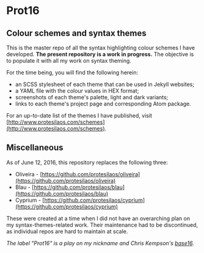 # Prot16

## Colour schemes and syntax themes

This is the master repo of all the syntax highlighting colour schemes I have developed. **The present repository is a work in progress.** The objective is to populate it with all my work on syntax theming.

For the time being, you will find the following herein:

- an SCSS stylesheet of each theme that can be used in Jekyll websites;
- a YAML file with the colour values in HEX format;
- screenshots of each theme's palette, light and dark variants;
- links to each theme's project page and corresponding Atom package.

For an up-to-date list of the themes I have published, visit [http://www.protesilaos.com/schemes](http://www.protesilaos.com/schemes).

## Miscellaneous

As of June 12, 2016, this repository replaces the following three:

- Oliveira - [https://github.com/protesilaos/oliveira](https://github.com/protesilaos/oliveira)
- Blau - [https://github.com/protesilaos/blau](https://github.com/protesilaos/blau)
- Cyprium - [https://github.com/protesilaos/cyprium](https://github.com/protesilaos/cyprium)

These were created at a time when I did not have an overarching plan on my syntax-themes-related work. Their maintenance had to be discontinued, as individual repos are hard to maintain at scale.

*The label "Prot16" is a play on my nickname and Chris Kempson's [base16](https://github.com/chriskempson/base16).*
